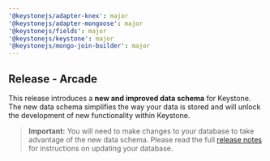 ```yaml
---
'@keystonejs/adapter-knex': major
'@keystonejs/adapter-mongoose': major
'@keystonejs/fields': major
'@keystonejs/keystone': major
'@keystonejs/mongo-join-builder': major
---
```


## Release - Arcade

This release introduces a **new and improved data schema** for Keystone.
The new data schema simplifies the way your data is stored and will unlock the development of new functionality within Keystone.

> **Important:** You will need to make changes to your database to take advantage of the new data schema. Please read the full [release notes](https://www.keystonejs.com/discussions/new-data-schema) for instructions on updating your database.
